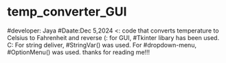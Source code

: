 # temp_converter_GUI
#developer: Jaya
#Daate:Dec 5,2024 <:
code that converts temperature to Celsius to Fahrenheit and reverse (:
for GUI, #Tkinter libary has been used. C:
For string deliver, #StringVar() was used.
For #dropdown-menu, #OptionMenu() was used.
thanks for reading me!!!
